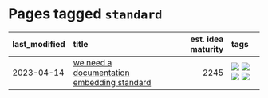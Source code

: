 # Pages tagged `standard`

|last_modified|title|est. idea maturity|tags
|:---|:---|---:|:---|
|2023-04-14|[we need a documentation embedding standard](../doc-embed-standard.md)|2245|[![](https://img.shields.io/badge/tag-accessibility-869bd0)](../tags/accessibility.md) [![](https://img.shields.io/badge/tag-documentation-c4c41f)](../tags/documentation.md) [![](https://img.shields.io/badge/tag-standard-53417a)](../tags/standard.md) [![](https://img.shields.io/badge/tag-tooling-92ab1c)](../tags/tooling.md)|